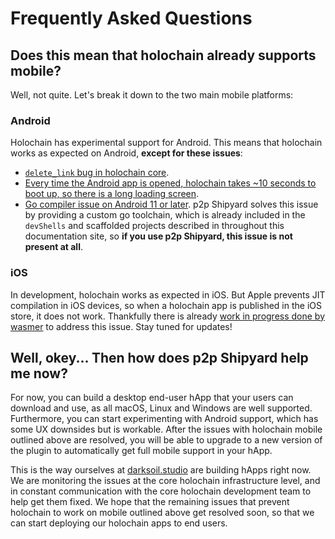 # Frequently Asked Questions

## Does this mean that holochain already supports mobile?

Well, not quite. Let's break it down to the two main mobile platforms:

### Android

Holochain has experimental support for Android. This means that holochain works as expected on Android, **except for these issues**:

- [`delete_link` bug in holochain core](https://github.com/holochain/holochain/issues/3901).
- [Every time the Android app is opened, holochain takes ~10 seconds to boot up, so there is a long loading screen](https://github.com/holochain/holochain/issues/3243).
- [Go compiler issue on Android 11 or later](https://github.com/holochain/tx5/issues/87). p2p Shipyard solves this issue by providing a custom go toolchain, which is already included in the `devShells` and scaffolded projects described in throughout this documentation site, so **if you use p2p Shipyard, this issue is not present at all**.

### iOS

In development, holochain works as expected in iOS. But Apple prevents JIT compilation in iOS devices, so when a holochain app is published in the iOS store, it does not work. Thankfully there is already [work in progress done by wasmer](https://github.com/wasmerio/wasmer/issues/4486) to address this issue. Stay tuned for updates!

## Well, okey... Then how does p2p Shipyard help me now?

For now, you can build a desktop end-user hApp that your users can download and use, as all macOS, Linux and Windows are well supported. Furthermore, you can start experimenting with Android support, which has some UX downsides but is workable. After the issues with holochain mobile outlined above are resolved, you will be able to upgrade to a new version of the plugin to automatically get full mobile support in your hApp.

This is the way ourselves at [darksoil.studio](https://darksoil.studio) are building hApps right now. We are monitoring the issues at the core holochain infrastructure level, and in constant communication with the core holochain development team to help get them fixed. We hope that the remaining issues that prevent holochain to work on mobile outlined above get resolved soon, so that we can start deploying our holochain apps to end users.
